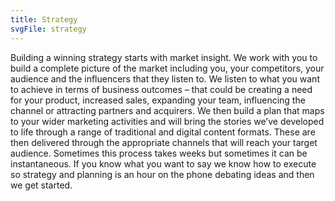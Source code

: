```yaml
---
title: Strategy
svgFile: strategy
---
```


Building a winning strategy starts with market insight. We work with you to build a complete picture of the market including you, your competitors, your audience and the influencers that they listen to. We listen to what you want to achieve in terms of business outcomes – that could be creating a need for your product, increased sales, expanding your team, influencing the channel or attracting partners and acquirers. We then build a plan that maps to your wider marketing activities and will bring the stories we’ve developed to life through a range of traditional and digital content formats. These are then delivered through the appropriate channels that will reach your target audience. Sometimes this process takes weeks but sometimes it can be instantaneous. If you know what you want to say we know how to execute so strategy and planning is an hour on the phone debating ideas and then we get started.
